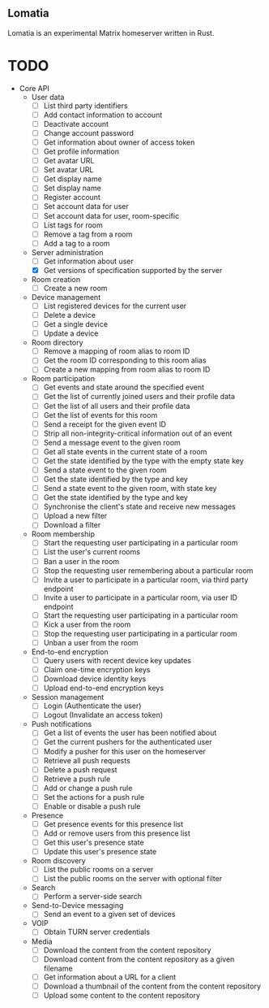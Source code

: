 ## Lomatia
Lomatia is an experimental Matrix homeserver written in Rust.

# TODO

 - Core API
    - User data
       - [ ] List third party identifiers
       - [ ] Add contact information to account
       - [ ] Deactivate account
       - [ ] Change account password
       - [ ] Get information about owner of access token
       - [ ] Get profile information
       - [ ] Get avatar URL
       - [ ] Set avatar URL
       - [ ] Get display name
       - [ ] Set display name
       - [ ] Register account
       - [ ] Set account data for user
       - [ ] Set account data for user, room-specific
       - [ ] List tags for room
       - [ ] Remove a tag from a room
       - [ ] Add a tag to a room
    - Server administration
       - [ ] Get information about user
       - [x] Get versions of specification supported by the server
    - Room creation
       - [ ] Create a new room
    - Device management
       - [ ] List registered devices for the current user
       - [ ] Delete a device
       - [ ] Get a single device
       - [ ] Update a device
    - Room directory
       - [ ] Remove a mapping of room alias to room ID
       - [ ] Get the room ID corresponding to this room alias
       - [ ] Create a new mapping from room alias to room ID
    - Room participation
       - [ ] Get events and state around the specified event
       - [ ] Get the list of currently joined users and their profile data
       - [ ] Get the list of all users and their profile data
       - [ ] Get the list of events for this room
       - [ ] Send a receipt for the given event ID
       - [ ] Strip all non-integrity-critical information out of an event
       - [ ] Send a message event to the given room
       - [ ] Get all state events in the current state of a room
       - [ ] Get the state identified by the type with the empty state key
       - [ ] Send a state event to the given room
       - [ ] Get the state identified by the type and key
       - [ ] Send a state event to the given room, with state key
       - [ ] Get the state identified by the type and key
       - [ ] Synchronise the client's state and receive new messages
       - [ ] Upload a new filter
       - [ ] Download a filter
    - Room membership
       - [ ] Start the requesting user participating in a particular room
       - [ ] List the user's current rooms
       - [ ] Ban a user in the room
       - [ ] Stop the requesting user remembering about a particular room
       - [ ] Invite a user to participate in a particular room, via third party
	   endpoint
       - [ ] Invite a user to participate in a particular room, via user ID
	   endpoint
       - [ ] Start the requesting user participating in a particular room
       - [ ] Kick a user from the room
       - [ ] Stop the requesting user participating in a particular room
       - [ ] Unban a user from the room
    - End-to-end encryption
       - [ ] Query users with recent device key updates
       - [ ] Claim one-time encryption keys
       - [ ] Download device identity keys
       - [ ] Upload end-to-end encryption keys
    - Session management
       - [ ] Login (Authenticate the user)
       - [ ] Logout (Invalidate an access token)
    - Push notifications
       - [ ] Get a list of events the user has been notified about
       - [ ] Get the current pushers for the authenticated user
       - [ ] Modify a pusher for this user on the homeserver
       - [ ] Retrieve all push requests
       - [ ] Delete a push request
       - [ ] Retrieve a push rule
       - [ ] Add or change a push rule
       - [ ] Set the actions for a push rule
       - [ ] Enable or disable a push rule
    - Presence
       - [ ] Get presence events for this presence list
       - [ ] Add or remove users from this presence list
       - [ ] Get this user's presence state
       - [ ] Update this user's presence state
    - Room discovery
       - [ ] List the public rooms on a server
       - [ ] List the public rooms on the server with optional filter
    - Search
       - [ ] Perform a server-side search
    - Send-to-Device messaging
       - [ ] Send an event to a given set of devices
    - VOIP
       - [ ] Obtain TURN server credentials
    - Media
       - [ ] Download the content from the content repository
       - [ ] Download content from the content repository as a given filename
       - [ ] Get information about a URL for a client
       - [ ] Download a thumbnail of the content from the content repository
       - [ ] Upload some content to the content repository
